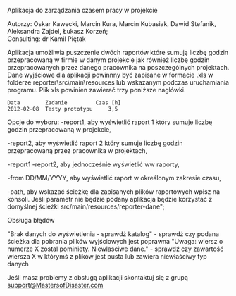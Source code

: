 Aplikacja do zarządzania czasem pracy w projekcie

Autorzy: Oskar Kawecki, Marcin Kura, Marcin Kubasiak, Dawid Stefanik, Aleksandra Zajdel, Łukasz Korzeń;  
Consulting: dr Kamil Piętak

Aplikacja umożliwia puszczenie dwóch raportów które sumują liczbę godzin przepracowaną w firmie w danym projekcie jak również liczbę godzin przepracowanych przez danego pracownika na poszczególnych projektach. Dane wyjściowe dla aplikacji powinnny być zapisane w formacie .xls w folderze reporter\src\main\resources lub wskazanym podczas uruchamiania programu.
Plik xls powinien zawierać trzy poniższe nagłówki.	

	Data		Zadanie		  	Czas [h]
	2012-02-08	Testy prototypu		3,5


Opcje do wyboru:
-report1, aby wyświetlić raport 1 który sumuje liczbę godzin przepracowaną w projekcie,

-report2, aby wyświetlić raport 2 który sumuje liczbę godzin przepracowaną przez pracownika w projektach,

-report1 -report2, aby jednocześnie wyświetlić ww raporty,

-from DD/MM/YYYY, aby wyświetlić raport w określonym zakresie czasu,

-path, aby wskazać ścieżkę dla zapisanych plików raportowych wpisz na konsoli. Jeśli parametr nie będzie podany aplikacja będzie korzystać z domyślnej ścieżki src/main/resources/reporter-dane";


Obsługa błędów

"Brak danych do wyświetlenia - sprawdź katalog" - sprawdź czy podana ścieżka dla pobrania plików wyjściowych jest poprawna
"Uwaga: wiersz o numerze X zostal pominiety. Niewlasciwe dane." - sprawdź czy zawartość wiersza X w którymś z plików jest pusta lub zawiera niewłaściwy typ danych


Jeśli masz problemy z obsługą aplikacji skontaktuj się z grupą support@MastersofDisaster.com
